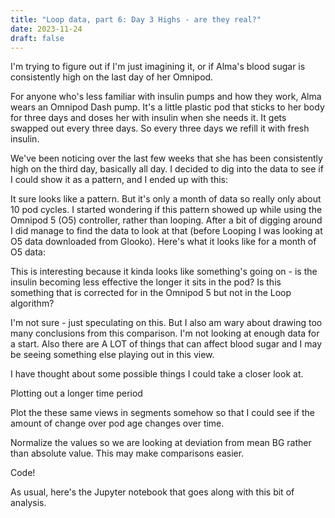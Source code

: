 ```yaml
---
title: "Loop data, part 6: Day 3 Highs - are they real?"
date: 2023-11-24
draft: false
---
```


I'm trying to figure out if I'm just imagining it, or if Alma's blood sugar is consistently high on the last day of her Omnipod.

For anyone who's less familiar with insulin pumps and how they work, Alma wears an Omnipod Dash pump. It's a little plastic pod that sticks to her body for three days and doses her with insulin when she needs it. It gets swapped out every three days. So every three days we refill it with fresh insulin. 

We've been noticing over the last few weeks that she has been consistently high on the third day, basically all day. I decided to dig into the data to see if I could show it as a pattern, and I ended up with this:

It sure looks like a pattern. But it's only a month of data so really only about 10 pod cycles. I started wondering if this pattern showed up while using the Omnipod 5 (O5) controller, rather than looping. After a bit of digging around I did manage to find the data to look at that (before Looping I was looking at O5 data downloaded from Glooko). Here's what it looks like for a month of O5 data:

This is interesting because it kinda looks like something's going on - is the insulin becoming less effective the longer it sits in the pod? Is this something that is corrected for in the Omnipod 5 but not in the Loop algorithm? 

I'm not sure - just speculating on this. But I also am wary about drawing too many conclusions from this comparison. I'm not looking at enough data for a start. Also there are A LOT of things that can affect blood sugar and I may be seeing something else playing out in this view. 

I have thought about some possible things I could take a closer look at. 

Plotting out a longer time period

Plot the these same views in segments somehow so that I could see if the amount of change over pod age changes over time. 

Normalize the values so we are looking at deviation from mean BG rather than absolute value. This may make comparisons easier. 

Code!

As usual, here's the Jupyter notebook that goes along with this bit of analysis.

<!-- Placeholder for images -->
